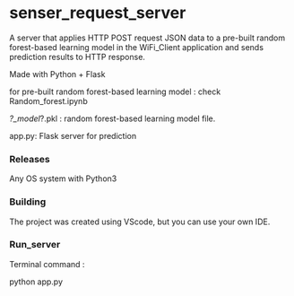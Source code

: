 # senser_request_server
A server that applies HTTP POST request JSON data to a pre-built random forest-based learning model in the WiFi_Client application and sends prediction results to HTTP response. 

Made with Python + Flask

for pre-built random forest-based learning model : check Random_forest.ipynb

*?_model*?.pkl : random forest-based learning model file.

app.py: Flask server for prediction 

### Releases

Any OS system with Python3

### Building

The project was created using VScode, but you can use your own IDE.

### Run_server

Terminal command :

python app.py 
